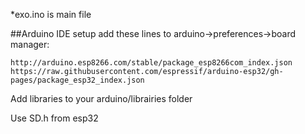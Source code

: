*exo.ino is main file

##Arduino IDE setup
add these lines to arduino->preferences->board manager:
```
http://arduino.esp8266.com/stable/package_esp8266com_index.json
https://raw.githubusercontent.com/espressif/arduino-esp32/gh-pages/package_esp32_index.json
```

Add libraries to your arduino/librairies folder

Use SD.h from esp32